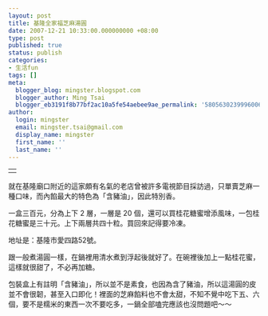 ```yaml
---
layout: post
title: 基隆全家福芝麻湯圓
date: 2007-12-21 10:33:00.000000000 +08:00
type: post
published: true
status: publish
categories:
- 生活fun
tags: []
meta:
  blogger_blog: mingster.blogspot.com
  blogger_author: Ming Tsai
  blogger_eb3191f8b77bf2ac10a5fe54aebee9ae_permalink: '5805630239996006424'
author:
  login: mingster
  email: mingster.tsai@gmail.com
  display_name: mingster
  first_name: ''
  last_name: ''
---
```

<table>
<tbody>
<tr>
<td><img src="{{ site.JB.IMAGE_PATH }}/1135320391.jpg" alt="" id="BLOGGER_PHOTO_ID_5146249139389183666" border="0" /><img src="{{ site.JB.IMAGE_PATH }}/1135322144.jpg" alt="" id="BLOGGER_PHOTO_ID_5146249281123104450" border="0" /></td>
</tr>
</tbody>
</table>
<p>就在基隆廟口附近的這家頗有名氣的老店曾被許多電視節目採訪過，只單賣芝麻一種口味，而內餡最大的特色為「含豬油」，因此特別香。
<p>一盒三百元，分為上下 2 層，一層是 20 個，還可以買桂花糖蜜增添風味，一包桂花糖蜜是三十元。上下兩層共四十粒。買回來記得要冷凍。</p>
<p>地址是：基隆市愛四路52號。</p>
<p>跟一般煮湯圓一樣，在鍋裡用清水煮到浮起後就好了。在碗裡後加上一點桂花蜜，這樣就很甜了，不必再加糖。</p>
<p>包裝盒上有註明「含豬油」，所以並不是素食，也因為含了豬油，所以這湯圓的皮並不會很韌，甚至入口即化！裡面的芝麻餡料也不會太甜，不知不覺中吃下五、六個，要不是糯米的東西一次不要吃多，一鍋全部嗑完應該也沒問題吧～～</p>
